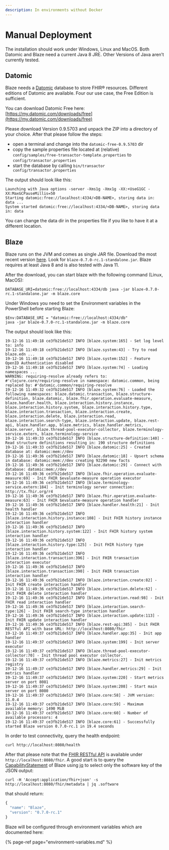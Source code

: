 ```yaml
---
description: In environments without Docker
---
```


# Manual Deployment

The installation should work under Windows, Linux and MacOS. Both Datomic and Blaze need a current Java 8 JRE. Other Versions of Java aren’t currently tested.

## Datomic

Blaze needs a [Datomic](https://www.datomic.com/) database to store FHIR® resources. Different editions of Datomic are available. Four our use case, the Free Edition is sufficient.

You can download Datomic Free here: [https://my.datomic.com/downloads/free](https://my.datomic.com/downloads/free)

Please download Version 0.9.5703 and unpack the ZIP into a directory of your choice. After that please follow the steps:

* open a terminal and change into the `datomic-free-0.9.5703` dir
* copy the sample properties file located at \(relative\) `config/samples/free-transactor-template.properties` to `config/transactor.properties`
* start the database by calling `bin/transactor config/transactor.properties`

The output should look like this:

```text
Launching with Java options -server -Xms1g -Xmx1g -XX:+UseG1GC -XX:MaxGCPauseMillis=50
Starting datomic:free://localhost:4334/<DB-NAME>, storing data in: data ...
System started datomic:free://localhost:4334/<DB-NAME>, storing data in: data
```

You can change the data dir in the properties file if you like to have it at a different location.

## Blaze

Blaze runs on the JVM and comes as single JAR file. Download the most recent version [here](https://github.com/life-research/blaze/releases/tag/v0.7.0-rc.1). Look for `blaze-0.7.0-rc.1-standalone.jar`. Blaze requires at least Java 8 and is also tested with Java 11.

After the download, you can start blaze with the following command \(Linux, MacOS\):

```text
DATABASE_URI=datomic:free://localhost:4334/db java -jar blaze-0.7.0-rc.1-standalone.jar -m blaze.core
```

Under Windows you need to set the Environment variables in the PowerShell before starting Blaze:

```text
$Env:DATABASE_URI = "datomic:free://localhost:4334/db"
java -jar blaze-0.7.0-rc.1-standalone.jar -m blaze.core
```

The output should look like this:

```text
19-12-16 11:49:18 ce3fb21de517 INFO [blaze.system:165] - Set log level to: info
19-12-16 11:49:18 ce3fb21de517 INFO [blaze.system:43] - Try to read blaze.edn ...
19-12-16 11:49:18 ce3fb21de517 INFO [blaze.system:152] - Feature OpenID Authentication disabled
19-12-16 11:49:18 ce3fb21de517 INFO [blaze.system:74] - Loading namespaces ...
WARNING: requiring-resolve already refers to: #'clojure.core/requiring-resolve in namespace: datomic.common, being replaced by: #'datomic.common/requiring-resolve
19-12-16 11:49:32 ce3fb21de517 INFO [blaze.system:76] - Loaded the following namespaces: blaze.datomic.transaction, blaze.structure-definition, blaze.datomic, blaze.fhir.operation.evaluate-measure, blaze.handler.health, blaze.interaction.history.instance, blaze.interaction.history.system, blaze.interaction.history.type, blaze.interaction.transaction, blaze.interaction.create, blaze.interaction.delete, blaze.interaction.read, blaze.interaction.search-type, blaze.interaction.update, blaze.rest-api, blaze.handler.app, blaze.metrics, blaze.handler.metrics, blaze.server, blaze.thread-pool-executor-collector, blaze.terminology-service.extern, blaze.terminology-service
19-12-16 11:49:33 ce3fb21de517 INFO [blaze.structure-definition:140] - Read structure definitions resulting in: 190 structure definitions
19-12-16 11:49:33 ce3fb21de517 INFO [blaze.datomic:25] - Created database at: datomic:mem://dev
19-12-16 11:49:36 ce3fb21de517 INFO [blaze.datomic:18] - Upsert schema in database: datomic:mem://dev creating 92290 new facts
19-12-16 11:49:36 ce3fb21de517 INFO [blaze.datomic:29] - Connect with database: datomic:mem://dev
19-12-16 11:49:36 ce3fb21de517 INFO [blaze.fhir.operation.evaluate-measure:69] - Init FHIR $evaluate-measure operation executor
19-12-16 11:49:36 ce3fb21de517 INFO [blaze.terminology-service.extern:184] - Init terminology server connection: http://tx.fhir.org/r4
19-12-16 11:49:36 ce3fb21de517 INFO [blaze.fhir.operation.evaluate-measure:63] - Init FHIR $evaluate-measure operation handler
19-12-16 11:49:36 ce3fb21de517 INFO [blaze.handler.health:21] - Init health handler
19-12-16 11:49:36 ce3fb21de517 INFO [blaze.interaction.history.instance:108] - Init FHIR history instance interaction handler
19-12-16 11:49:36 ce3fb21de517 INFO [blaze.interaction.history.system:122] - Init FHIR history system interaction handler
19-12-16 11:49:36 ce3fb21de517 INFO [blaze.interaction.history.type:125] - Init FHIR history type interaction handler
19-12-16 11:49:36 ce3fb21de517 INFO [blaze.interaction.transaction:396] - Init FHIR transaction interaction executor
19-12-16 11:49:36 ce3fb21de517 INFO [blaze.interaction.transaction:390] - Init FHIR transaction interaction handler
19-12-16 11:49:36 ce3fb21de517 INFO [blaze.interaction.create:82] - Init FHIR create interaction handler
19-12-16 11:49:36 ce3fb21de517 INFO [blaze.interaction.delete:62] - Init FHIR delete interaction handler
19-12-16 11:49:36 ce3fb21de517 INFO [blaze.interaction.read:98] - Init FHIR read interaction handler
19-12-16 11:49:36 ce3fb21de517 INFO [blaze.interaction.search-type:126] - Init FHIR search-type interaction handler
19-12-16 11:49:36 ce3fb21de517 INFO [blaze.interaction.update:113] - Init FHIR update interaction handler
19-12-16 11:49:36 ce3fb21de517 INFO [blaze.rest-api:385] - Init FHIR RESTful API with base URL: http://localhost:8080/fhir
19-12-16 11:49:37 ce3fb21de517 INFO [blaze.handler.app:35] - Init app handler
19-12-16 11:49:37 ce3fb21de517 INFO [blaze.system:199] - Init server executor
19-12-16 11:49:37 ce3fb21de517 INFO [blaze.thread-pool-executor-collector:70] - Init thread pool executor collector.
19-12-16 11:49:37 ce3fb21de517 INFO [blaze.metrics:27] - Init metrics registry
19-12-16 11:49:37 ce3fb21de517 INFO [blaze.handler.metrics:29] - Init metrics handler
19-12-16 11:49:37 ce3fb21de517 INFO [blaze.system:220] - Start metrics server on port 8081
19-12-16 11:49:37 ce3fb21de517 INFO [blaze.system:208] - Start main server on port 8080
19-12-16 11:49:37 ce3fb21de517 INFO [blaze.core:58] - JVM version: 11.0.4
19-12-16 11:49:37 ce3fb21de517 INFO [blaze.core:59] - Maximum available memory: 1490 MiB
19-12-16 11:49:37 ce3fb21de517 INFO [blaze.core:60] - Number of available processors: 4
19-12-16 11:49:37 ce3fb21de517 INFO [blaze.core:61] - Successfully started Blaze version 0.7.0-rc.1 in 19.4 seconds
```

In order to test connectivity, query the health endpoint:

```text
curl http://localhost:8080/health
```

After that please note that the [FHIR RESTful API](https://www.hl7.org/fhir/http.html) is available under `http://localhost:8080/fhir`. A good start is to query the [CapabilityStatement](https://www.hl7.org/fhir/capabilitystatement.html) of Blaze using [jq](https://stedolan.github.io/jq/) to select only the software key of the JSON output:

```text
curl -H 'Accept:application/fhir+json' -s http://localhost:8080/fhir/metadata | jq .software
```

that should return:

```javascript
{
  "name": "Blaze",
  "version": "0.7.0-rc.1"
}
```

Blaze will be configured through environment variables which are documented here:

{% page-ref page="environment-variables.md" %}

